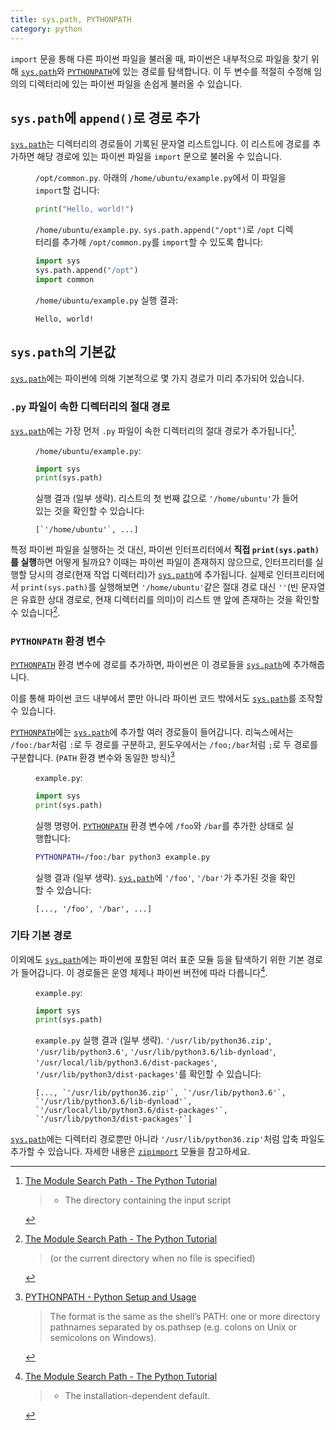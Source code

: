 ```yaml
---
title: sys.path, PYTHONPATH
category: python
---
```


`import` 문을 통해 다른 파이썬 파일을 불러올 때, 파이썬은 내부적으로 파일을 찾기 위해 [`sys.path`]와 [`PYTHONPATH`]에 있는 경로를 탐색합니다. 이 두 변수를 적절히 수정해 임의의 디렉터리에 있는 파이썬 파일을 손쉽게 불러올 수 있습니다.

[`sys.path`]: https://docs.python.org/3/library/sys.html#sys.path

[`PYTHONPATH`]: https://docs.python.org/3/using/cmdline.html#envvar-PYTHONPATH

## `sys.path`에 `append()`로 경로 추가

[`sys.path`]는 디렉터리의 경로들이 기록된 문자열 리스트입니다. 이 리스트에 경로를 추가하면 해당 경로에 있는 파이썬 파일을 `import` 문으로 불러올 수 있습니다.

<div markdown="1" class="example">

<figure markdown="1">

<figcaption markdown="span">

`/opt/common.py`. 아래의 `/home/ubuntu/example.py`에서 이 파일을 `import`할 겁니다:

</figcaption>
    
```py
print("Hello, world!")
```

</figure>

<figure markdown="1">

<figcaption markdown="span">

`/home/ubuntu/example.py`. `sys.path.append("/opt")`로 `/opt` 디렉터리를 추가해 `/opt/common.py`를 `import`할 수 있도록 합니다:

</figcaption>

```py
import sys
sys.path.append("/opt")
import common
```

</figure>

<figure markdown="1">

<figcaption markdown="span">

`/home/ubuntu/example.py` 실행 결과:

</figcaption>

```
Hello, world!
```

</figure>

</div>

## `sys.path`의 기본값

[`sys.path`]에는 파이썬에 의해 기본적으로 몇 가지 경로가 미리 추가되어 있습니다.

### `.py` 파일이 속한 디렉터리의 절대 경로

[`sys.path`]에는 가장 먼저 `.py` 파일이 속한 디렉터리의 절대 경로가 추가됩니다[^the-module-search-path-1].

[^the-module-search-path-1]: [The Module Search Path - The Python Tutorial](https://docs.python.org/3/tutorial/modules.html#the-module-search-path)

    > - The directory containing the input script
    

<div markdown="1" class="example">

<figure markdown="1">

<figcaption markdown="span">

`/home/ubuntu/example.py`:

</figcaption>

```py
import sys
print(sys.path)
```

</figure>

<figure markdown="1">

<figcaption markdown="span">

실행 결과 (일부 생략). 리스트의 첫 번째 값으로 `'/home/ubuntu'`가 들어있는 것을 확인할 수 있습니다:

</figcaption>

```
[`'/home/ubuntu'`, ...]
```

</figure>

</div>

<div markdown="1" class="note">

특정 파이썬 파일을 실행하는 것 대신, 파이썬 인터프리터에서 **직접 `print(sys.path)`를 실행**하면 어떻게 될까요? 이때는 파이썬 파일이 존재하지 않으므로, 인터프리터를 실행할 당시의 경로(현재 작업 디렉터리)가 [`sys.path`]에 추가됩니다. 실제로 인터프리터에서 `print(sys.path)`를 실행해보면 `'/home/ubuntu'`같은 절대 경로 대신 `''`(빈 문자열은 유효한 상대 경로로, 현재 디렉터리를 의미)이 리스트 맨 앞에 존재하는 것을 확인할 수 있습니다[^the-module-search-path-1-current-directory].
 
[^the-module-search-path-1-current-directory]: [The Module Search Path - The Python Tutorial](https://docs.python.org/3/tutorial/modules.html#the-module-search-path)

    > (or the current directory when no file is specified)

</div>
  
### `PYTHONPATH` 환경 변수

[`PYTHONPATH`] 환경 변수에 경로를 추가하면, 파이썬은 이 경로들을 [`sys.path`]에 추가해줍니다.

이를 통해 파이썬 코드 내부에서 뿐만 아니라 파이썬 코드 밖에서도 [`sys.path`]를 조작할 수 있습니다.

[`PYTHONPATH`]에는 [`sys.path`]에 추가할 여러 경로들이 들어갑니다. 리눅스에서는 `/foo:/bar`처럼 `:`로 두 경로를 구분하고, 윈도우에서는 `/foo;/bar`처럼 `;`로 두 경로를 구분합니다. (`PATH` 환경 변수와 동일한 방식)[^pythonpath-format]

[^pythonpath-format]: [PYTHONPATH - Python Setup and Usage](https://docs.python.org/3/using/cmdline.html#envvar-PYTHONPATH)

    > The format is the same as the shell’s PATH: one or more directory pathnames separated by os.pathsep (e.g. colons on Unix or semicolons on Windows).

<div markdown="1" class="example">

<figure markdown="1">

<figcaption markdown="span">

`example.py`:

</figcaption>

```py
import sys
print(sys.path)
```

</figure>

<figure markdown="1">

<figcaption markdown="span">

실행 명령어. [`PYTHONPATH`] 환경 변수에 `/foo`와 `/bar`를 추가한 상태로 실행합니다:

</figcaption>

```sh
PYTHONPATH=/foo:/bar python3 example.py
```

</figure>

<figure markdown="1">

<figcaption markdown="span">

실행 결과 (일부 생략). [`sys.path`]에 `'/foo'`, `'/bar'`가 추가된 것을 확인할 수 있습니다:

</figcaption>

```
[..., '/foo', '/bar', ...]
```

</figure>

</div>

### 기타 기본 경로

이외에도 [`sys.path`]에는 파이썬에 포함된 여러 표준 모듈 등을 탐색하기 위한 기본 경로가 들어갑니다. 이 경로들은 운영 체제나 파이썬 버전에 따라 다릅니다[^the-module-search-path-2].

[^the-module-search-path-2]: [The Module Search Path - The Python Tutorial](https://docs.python.org/3/tutorial/modules.html#the-module-search-path)

    > - The installation-dependent default.

<div markdown="1" class="example">

<figure markdown="1">

<figcaption markdown="span">

`example.py`:

</figcaption>

```py
import sys
print(sys.path)
```

</figure>

<figure markdown="1">

<figcaption markdown="span">

`example.py` 실행 결과 (일부 생략). `'/usr/lib/python36.zip'`, `'/usr/lib/python3.6'`, `'/usr/lib/python3.6/lib-dynload'`, `'/usr/local/lib/python3.6/dist-packages'`, `'/usr/lib/python3/dist-packages'`를 확인할 수 있습니다:

</figcaption>

```
[..., `'/usr/lib/python36.zip'`, `'/usr/lib/python3.6'`, `'/usr/lib/python3.6/lib-dynload'`,
`'/usr/local/lib/python3.6/dist-packages'`, `'/usr/lib/python3/dist-packages'`]
```

</figure>

</div>

<div markdown="1" class="note">

[`sys.path`]에는 디렉터리 경로뿐만 아니라 `'/usr/lib/python36.zip'`처럼 압축 파일도 추가할 수 있습니다. 자세한 내용은 [`zipimport`](https://docs.python.org/3/library/zipimport.html) 모듈을 참고하세요.

</div>

